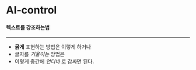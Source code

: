 # AI-control

#### 텍스트를 강조하는법
****
+ **굵게** 표현하는 방법은 이렇게 하거나
+  글자를 _기울이는_ 방법은
+  이렇게 중간에 _언더바_ 로 감싸면 된다.

